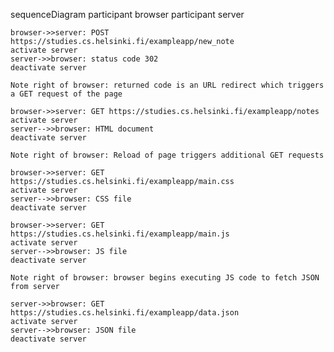 sequenceDiagram
    participant browser
    participant server

    browser->>server: POST https://studies.cs.helsinki.fi/exampleapp/new_note
    activate server
    server->>browser: status code 302
    deactivate server

    Note right of browser: returned code is an URL redirect which triggers a GET request of the page

    browser->>server: GET https://studies.cs.helsinki.fi/exampleapp/notes
    activate server
    server-->>browser: HTML document
    deactivate server

    Note right of browser: Reload of page triggers additional GET requests 

    browser->>server: GET https://studies.cs.helsinki.fi/exampleapp/main.css
    activate server
    server-->>browser: CSS file
    deactivate server

    browser->>server: GET https://studies.cs.helsinki.fi/exampleapp/main.js
    activate server
    server-->>browser: JS file
    deactivate server

    Note right of browser: browser begins executing JS code to fetch JSON from server
    
    server->>browser: GET https://studies.cs.helsinki.fi/exampleapp/data.json
    activate server
    server-->>browser: JSON file
    deactivate server


   